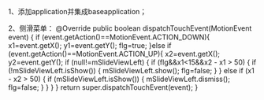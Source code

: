 
1、添加application并集成baseapplication；



2、侧滑菜单：
         @Override
    public boolean dispatchTouchEvent(MotionEvent event) {
        if (event.getAction()==MotionEvent.ACTION_DOWN){
            x1=event.getX();
            y1=event.getY();
            flg=true;
        }else if (event.getAction()==MotionEvent.ACTION_UP){
            x2=event.getX();
            y2=event.getY();
            if (null!=mSlideViewLeft) {
                if (flg&&x1<15&&x2 - x1 > 50) {
                    if (!mSlideViewLeft.isShow()) {
                        mSlideViewLeft.show();
                        flg=false;
                    }
                } else if (x1 - x2 > 50) {
                    if (mSlideViewLeft.isShow()) {
                        mSlideViewLeft.dismiss();
                        flg=false;
                    }
                }
            }
        }
        return super.dispatchTouchEvent(event);
    }
    
